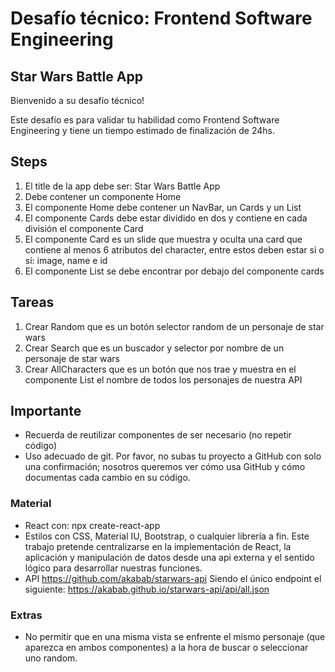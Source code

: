 # Desafío técnico: Frontend Software Engineering

## Star Wars Battle App

Bienvenido a su desafío técnico!

Este desafío es para validar tu habilidad como Frontend Software Engineering y tiene un tiempo estimado de finalización de 24hs.

## Steps

1.  El title de la app debe ser: Star Wars Battle App
2.  Debe contener un componente Home
3.  El componente Home debe contener un NavBar, un Cards y un List
4.  El componente Cards debe estar dividido en dos y contiene en cada división el componente Card
5.  El componente Card es un slide que muestra y oculta una card que contiene al menos 6 atributos del character, entre estos deben estar si o sí: image, name e id
6.  El componente List se debe encontrar por debajo del componente cards

## Tareas

1.  Crear Random que es un botón selector random de un personaje de star wars
2.  Crear Search que es un buscador y selector por nombre de un personaje de star wars
3.  Crear AllCharacters que es un botón que nos trae y muestra en el componente List el nombre de todos los personajes de nuestra API

## Importante

- Recuerda de reutilizar componentes de ser necesario (no repetir código)
- Uso adecuado de git. Por favor, no subas tu proyecto a GitHub con solo una confirmación; nosotros
  queremos ver cómo usa GitHub y cómo documentas cada cambio en su código.

### Material

- React con: npx create-react-app <nameapp>
- Estilos con CSS, Material IU, Bootstrap, o cualquier librería a fin. Este trabajo pretende centralizarse en la implementación de React, la aplicación y manipulación de datos desde una api externa y el sentido lógico para desarrollar nuestras funciones.
- API https://github.com/akabab/starwars-api
  Siendo el único endpoint el siguiente: https://akabab.github.io/starwars-api/api/all.json

### Extras

- No permitir que en una misma vista se enfrente el mismo personaje (que aparezca en ambos componentes) a la hora de buscar o seleccionar uno random.
